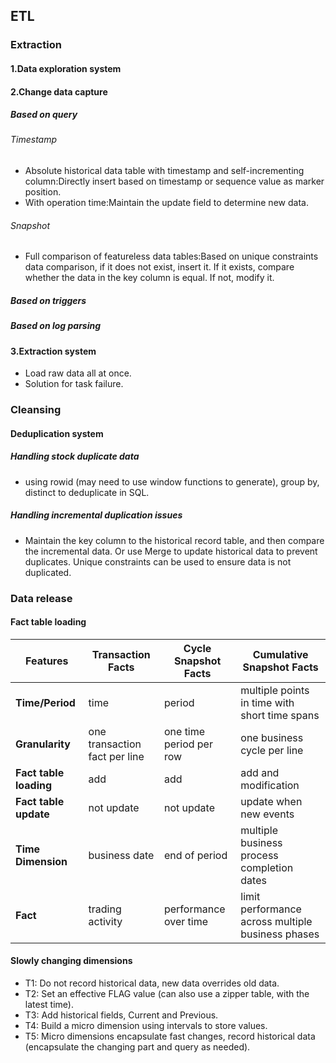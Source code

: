 ## ETL
### Extraction
#### 1.Data exploration system

#### 2.Change data capture
##### Based on query
###### Timestamp
- Absolute historical data table with timestamp and self-incrementing column:Directly insert based on timestamp or sequence value as marker position.
- With operation time:Maintain the update field to determine new data.
###### Snapshot
- Full comparison of featureless data tables:Based on unique constraints data comparison, if it does not exist, insert it. If it exists, compare whether the data in the key column is equal. If not, modify it.
##### Based on triggers
##### Based on log parsing

#### 3.Extraction system
- Load raw data all at once.
- Solution for task failure.

### Cleansing
#### Deduplication system
##### Handling stock duplicate data
- using rowid (may need to use window functions to generate), group by, distinct to deduplicate in SQL.
##### Handling incremental duplication issues
- Maintain the key column to the historical record table, and then compare the incremental data. Or use Merge to update historical data to prevent duplicates. Unique constraints can be used to ensure data is not duplicated.

### Data release

#### Fact table loading
| Features               | Transaction Facts             | Cycle Snapshot Facts    | Cumulative Snapshot Facts                         |
|------------------------|-------------------------------|-------------------------|---------------------------------------------------|
| **Time/Period**        | time                          | period                  | multiple points in time with short time spans     |
| **Granularity**        | one transaction fact per line | one time period per row | one business cycle per line                       |
| **Fact table loading** | add                           | add                     | add and modification                              |
| **Fact table update**  | not update                    | not update              | update when new events                            |
| **Time Dimension**     | business date                 | end of period           | multiple business process completion dates        |
| **Fact**               | trading activity              | performance over time   | limit performance across multiple business phases |


#### Slowly changing dimensions
- T1: Do not record historical data, new data overrides old data.
- T2: Set an effective FLAG value (can also use a zipper table, with the latest time).
- T3: Add historical fields, Current and Previous.
- T4: Build a micro dimension using intervals to store values.
- T5: Micro dimensions encapsulate fast changes, record historical data (encapsulate the changing part and query as needed).